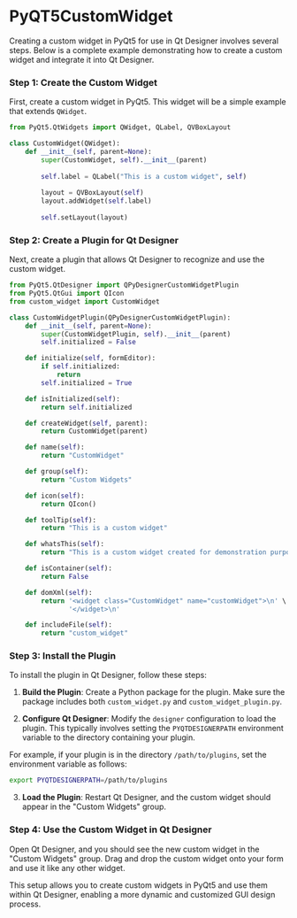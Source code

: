 # PyQT5CustomWidget

Creating a custom widget in PyQt5 for use in Qt Designer involves several steps. Below is a complete example demonstrating how to create a custom widget and integrate it into Qt Designer.

### Step 1: Create the Custom Widget

First, create a custom widget in PyQt5. This widget will be a simple example that extends `QWidget`.

```python name=custom_widget.py
from PyQt5.QtWidgets import QWidget, QLabel, QVBoxLayout

class CustomWidget(QWidget):
    def __init__(self, parent=None):
        super(CustomWidget, self).__init__(parent)
        
        self.label = QLabel("This is a custom widget", self)
        
        layout = QVBoxLayout(self)
        layout.addWidget(self.label)
        
        self.setLayout(layout)
```

### Step 2: Create a Plugin for Qt Designer

Next, create a plugin that allows Qt Designer to recognize and use the custom widget.

```python name=custom_widget_plugin.py
from PyQt5.QtDesigner import QPyDesignerCustomWidgetPlugin
from PyQt5.QtGui import QIcon
from custom_widget import CustomWidget

class CustomWidgetPlugin(QPyDesignerCustomWidgetPlugin):
    def __init__(self, parent=None):
        super(CustomWidgetPlugin, self).__init__(parent)
        self.initialized = False

    def initialize(self, formEditor):
        if self.initialized:
            return
        self.initialized = True

    def isInitialized(self):
        return self.initialized

    def createWidget(self, parent):
        return CustomWidget(parent)

    def name(self):
        return "CustomWidget"

    def group(self):
        return "Custom Widgets"

    def icon(self):
        return QIcon()

    def toolTip(self):
        return "This is a custom widget"

    def whatsThis(self):
        return "This is a custom widget created for demonstration purposes."

    def isContainer(self):
        return False

    def domXml(self):
        return '<widget class="CustomWidget" name="customWidget">\n' \
               '</widget>\n'

    def includeFile(self):
        return "custom_widget"
```

### Step 3: Install the Plugin

To install the plugin in Qt Designer, follow these steps:

1. **Build the Plugin**: Create a Python package for the plugin. Make sure the package includes both `custom_widget.py` and `custom_widget_plugin.py`.

2. **Configure Qt Designer**: Modify the `designer` configuration to load the plugin. This typically involves setting the `PYQTDESIGNERPATH` environment variable to the directory containing your plugin.

For example, if your plugin is in the directory `/path/to/plugins`, set the environment variable as follows:

```sh
export PYQTDESIGNERPATH=/path/to/plugins
```

3. **Load the Plugin**: Restart Qt Designer, and the custom widget should appear in the "Custom Widgets" group.

### Step 4: Use the Custom Widget in Qt Designer

Open Qt Designer, and you should see the new custom widget in the "Custom Widgets" group. Drag and drop the custom widget onto your form and use it like any other widget.

This setup allows you to create custom widgets in PyQt5 and use them within Qt Designer, enabling a more dynamic and customized GUI design process.